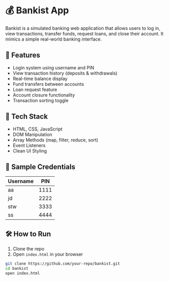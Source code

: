 # 💰 Bankist App

Bankist is a simulated banking web application that allows users to log in, view transactions, transfer funds, request loans, and close their account. It mimics a simple real-world banking interface.

## 🚀 Features

- Login system using username and PIN
- View transaction history (deposits & withdrawals)
- Real-time balance display
- Fund transfers between accounts
- Loan request feature
- Account closure functionality
- Transaction sorting toggle

## 🧠 Tech Stack

- HTML, CSS, JavaScript
- DOM Manipulation
- Array Methods (map, filter, reduce, sort)
- Event Listeners
- Clean UI Styling

## 🧪 Sample Credentials

| Username | PIN  |
| -------- | ---- |
| aa       | 1111 |
| jd       | 2222 |
| stw      | 3333 |
| ss       | 4444 |

## 🛠️ How to Run

1. Clone the repo
2. Open `index.html` in your browser

```bash
git clone https://github.com/your-repo/bankist.git
cd bankist
open index.html
```
